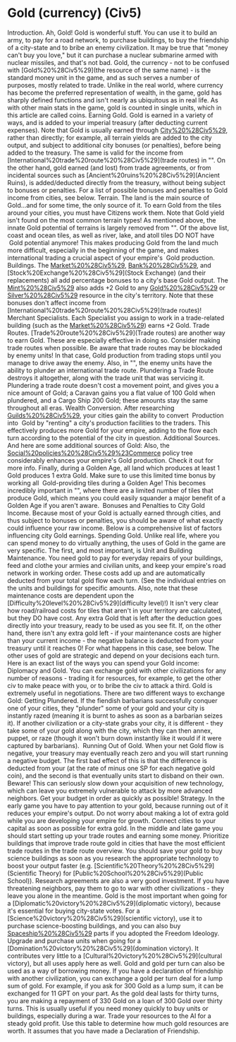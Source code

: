 # Gold (currency) (Civ5)

Introduction.
Ah, Gold! Gold is wonderful stuff. You can use it to build an army, to pay for a road network, to purchase buildings, to buy the friendship of a city-state and to bribe an enemy civilization.
It may be true that "money can't buy you love," but it can purchase a nuclear submarine armed with nuclear missiles, and that's not bad.
Gold, the currency - not to be confused with [Gold%20%28Civ5%29](the resource of the same name) - is the standard money unit in the game, and as such serves a number of purposes, mostly related to trade. Unlike in the real world, where currency has become the preferred representation of wealth, in the game, gold has sharply defined functions and isn't nearly as ubiquitous as in real life.
As with other main stats in the game, gold is counted in single units, which in this article are called coins.
Earning Gold.
 Gold is earned in a variety of ways, and is added to your imperial treasury (after deducting current expenses). Note that Gold is usually earned through [City%20%28Civ5%29](cities), rather than directly; for example, all terrain yields are added to the city output, and subject to additional city bonuses (or penalties), before being added to the treasury. The same is valid for the income from [International%20trade%20route%20%28Civ5%29](trade routes) in "". On the other hand, gold earned (and lost) from trade agreements, or from incidental sources such as [Ancient%20ruins%20%28Civ5%29](Ancient Ruins), is added/deducted directly from the treasury, without being subject to bonuses or penalties. For a list of possible bonuses and penalties to Gold income from cities, see below. 
Terrain.
The land is the main source of Gold...and for some time, the only source of it. To earn Gold from the tiles around your cities, you must have Citizens work them. Note that Gold yield isn't found on the most common terrain types!
As mentioned above, the innate Gold potential of terrains is largely removed from "". Of the above list, coast and ocean tiles, as well as river, lake, and atoll tiles DO NOT have  Gold potential anymore! This makes producing Gold from the land much more difficult, especially in the beginning of the game, and makes international trading a crucial aspect of your empire's  Gold production.
Buildings.
The [Market%20%28Civ5%29](Market), [Bank%20%28Civ5%29](Bank), and [Stock%20Exchange%20%28Civ5%29](Stock Exchange) (and their replacements) all add percentage bonuses to a city's base Gold output. The [Mint%20%28Civ5%29](Mint) also adds +2 Gold to any [Gold%20%28Civ5%29](Gold) or [Silver%20%28Civ5%29](Silver) resource in the city's territory. Note that these bonuses don't affect income from [International%20trade%20route%20%28Civ5%29](trade routes)!
Merchant Specialists.
Each Specialist you assign to work in a trade-related building (such as the [Market%20%28Civ5%29](Market)) earns +2 Gold.
Trade Routes.
[Trade%20route%20%28Civ5%29](Trade routes) are another way to earn Gold. These are especially effective in doing so. Consider making trade routes when possible.
Be aware that trade routes may be blockaded by enemy units! In that case, Gold production from trading stops until you manage to drive away the enemy. Also, in "", the enemy units have the ability to plunder an international trade route. Plundering a Trade Route destroys it altogether, along with the trade unit that was servicing it. Plundering a trade route doesn't cost a movement point, and gives you a nice amount of Gold; a Caravan gains you a flat value of 100 Gold when plundered, and a Cargo Ship 200 Gold; these amounts stay the same throughout all eras.
Wealth Conversion.
After researching [Guilds%20%28Civ5%29](Guilds), your cities gain the ability to convert  Production into  Gold by "renting" a city's production facilities to the traders. This effectively produces more Gold for your empire, adding to the flow each turn according to the potential of the city in question.
Additional Sources.
And here are some additional sources of Gold:
Also, the [Social%20policies%20%28Civ5%29%23Commerce](Commerce) policy tree considerably enhances your empire's Gold production. Check it out for more info.
Finally, during a Golden Age, all land which produces at least 1 Gold produces 1 extra Gold. Make sure to use this limited time bonus by working all  Gold-providing tiles during a Golden Age! This becomes incredibly important in "", where there are a limited number of tiles that produce Gold, which means you could easily squander a major benefit of a Golden Age if you aren't aware. 
Bonuses and Penalties to City Gold Income.
Because most of your Gold is actually earned through cities, and thus subject to bonuses or penalties, you should be aware of what exactly could influence your raw income. Below is a comprehensive list of factors influencing city Gold earnings.
Spending Gold.
Unlike real life, where you can spend money to do virtually anything, the uses of Gold in the game are very specific.
The first, and most important, is Unit and Building Maintenance. You need gold to pay for everyday repairs of your buildings, feed and clothe your armies and civilian units, and keep your empire's road network in working order. These costs add up and are automatically deducted from your total gold flow each turn. (See the individual entries on the units and buildings for specific amounts. Also, note that these maintenance costs are dependent upon the [Difficulty%20level%20%28Civ5%29](difficulty level)!) It isn't very clear how road/railroad costs for tiles that aren't in your territory are calculated, but they DO have cost. Any extra Gold that is left after the deduction goes directly into your treasury, ready to be used as you see fit. If, on the other hand, there isn't any extra gold left - if your maintenance costs are higher than your current income - the negative balance is deducted from your treasury until it reaches 0! For what happens in this case, see below.
The other uses of gold are strategic and depend on your decisions each turn. Here is an exact list of the ways you can spend your Gold income:
Diplomacy and Gold.
You can exchange gold with other civilizations for any number of reasons - trading it for resources, for example, to get the other civ to make peace with you, or to bribe the civ to attack a third. Gold is extremely useful in negotiations.
There are two different ways to exchange Gold:
Getting Plundered.
If the fiendish barbarians successfully conquer one of your cities, they "plunder" some of your gold and your city is instantly razed (meaning it is burnt to ashes as soon as a barbarian seizes it). If another civilization or a city-state grabs your city, it is different - they take some of your gold along with the city, which they can then annex, puppet, or raze (though it won't burn down instantly like it would if it were captured by barbarians). 
Running Out of Gold.
When your net Gold flow is negative, your treasury may eventually reach zero and you will start running a negative budget. The first bad effect of this is that the difference is deducted from your (at the rate of minus one SP for each negative gold coin), and the second is that eventually units start to disband on their own. Beware! This can seriously slow down your acquisition of new technology, which can leave you extremely vulnerable to attack by more advanced neighbors. Get your budget in order as quickly as possible!
Strategy.
In the early game you have to pay attention to your gold, because running out of it reduces your empire's output. Do not worry about making a lot of extra gold while you are developing your empire for growth. Connect cities to your capital as soon as possible for extra gold.
In the middle and late game you should start setting up your trade routes and earning some money. Prioritize buildings that improve trade route gold in cities that have the most efficient trade routes in the trade route overview. You should save your gold to buy science buildings as soon as you research the appropriate technology to boost your output faster (e.g. [Scientific%20Theory%20%28Civ5%29](Scientific Theory) for [Public%20School%20%28Civ5%29](Public School)). Research agreements are also a very good investment. If you have threatening neighbors, pay them to go to war with other civilizations - they leave you alone in the meantime.
Gold is the most important when going for a [Diplomatic%20victory%20%28Civ5%29](diplomatic victory), because it's essential for buying city-state votes. For a [Science%20victory%20%28Civ5%29](scientific victory), use it to purchase science-boosting buildings, and you can also buy [Spaceship%20%28Civ5%29](Spaceship) parts if you adopted the Freedom Ideology. Upgrade and purchase units when going for a [Domination%20victory%20%28Civ5%29](domination victory). It contributes very little to a [Cultural%20victory%20%28Civ5%29](cultural victory), but all uses apply here as well.
Gold and gold per turn can also be used as a way of borrowing money. If you have a declaration of friendship with another civilization, you can exchange a gold per turn deal for a lump sum of gold. For example, if you ask for 300 Gold as a lump sum, it can be exchanged for 11 GPT on your part. As the gold deal lasts for thirty turns, you are making a repayment of 330 Gold on a loan of 300 Gold over thirty turns. This is usually useful if you need money quickly to buy units or buildings, especially during a war.
Trade your resources to the AI for a steady gold profit. Use this table to determine how much gold resources are worth. It assumes that you have made a Declaration of Friendship.